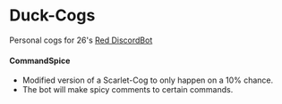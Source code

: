 # Duck-Cogs
Personal cogs for 26's [Red DiscordBot](https://github.com/Twentysix26/Red-DiscordBot)

#### CommandSpice
* Modified version of a Scarlet-Cog to only happen on a 10% chance.
* The bot will make spicy comments to certain commands.
